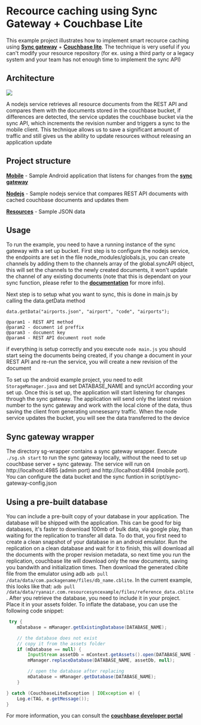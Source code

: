 # Recource caching using Sync Gateway + Couchbase Lite

This example project illustrates how to implement smart recource caching using [**Sync gateway**](https://github.com/couchbase/sync_gateway) + [**Couchbase lite**](https://github.com/couchbase/couchbase-lite-android). The technique is very useful if you can't modify your resource repository (for ex. using a third party or a legacy system and your team has not enough time to implement the sync API)

## Architecture
![](http://i284.photobucket.com/albums/ll17/Vlado_Atanasov/node_resource_update_fixed_zpsf3gzjozf.png)

A nodejs service retrieves all resource documents from the REST API and compares them with the documents stored in the couchbase bucket, if differences are detected, the service updates the couchbase bucket via the sync API, which increments the revision number and triggers a sync to the mobile client. This technique allows us to save a significant amount of traffic and still gives us the ability to update resources without releasing an application update

## Project structure
[**Mobile**](https://github.com/Ryanair/resource-sync-example/tree/master/mobile) - Sample Android application that listens for changes from the [**sync gateway**](https://github.com/couchbase/sync_gateway)

[**Nodejs**](https://github.com/Ryanair/resource-sync-example/tree/master/nodejs) - Sample nodejs service that compares REST API documents with cached couchbase documents and updates them

[**Resources**](https://github.com/Ryanair/resource-sync-example/tree/master/resources) - Sample JSON data

## Usage
To run the example, you need to have a running instance of the sync gateway with a set up bucket. First step is to configure the nodejs service, the endpoints are set in the file node_modules/globals.js, you can create channels by adding them to the channels array of the global.syncAPI object, this will set the channels to the newly created documents, it won't update the channel of any existing documents (note that this is dependant on your sync function, please refer to the [**documentation**](http://developer.couchbase.com/mobile/develop/guides/sync-gateway/sync-function-api-guide/index.html) for more info).

Next step is to setup what you want to sync, this is done in main.js by calling the data.getData method 
```
data.getData("airports.json", "airport", "code", "airports");

@param1 - REST API method
@param2 - document id preffix
@param3 - document key
@param4 - REST API document root node
```

if everything is setup correctly and you execute `node main.js` you should start seing the documents being created, if you change a document in your REST API and re-run the service, you will create a new revision of the document

To set up the android example project, you need to edit `StorageManager.java` and set DATABASE_NAME and syncUrl according your set up. Once this is set up, the application will start listening for changes through the sync gateway. The application will send only the latest revision number to the sync gateway and work with the local clone of the data, thus saving the client from generating unnesesarry traffic. When the node service updates the bucket, you will see the data transferred to the device 

## Sync gateway wrapper
The directory sg-wrapper contains a sync gateway wrapper. Execute `./sg.sh start` to run the sync gateway locally, without the need to set up couchbase server + sync gateway. The service will run on http://localhost:4985 (admin port) and http://localhost:4984 (mobile port). You can configure the data bucket and the sync funtion in script/sync-gateway-config.json

## Using a pre-built database
You can include a pre-built copy of your database in your application. The database will be shipped with the application. This can be good for big databases, it's faster to download 100mb of bulk data, via google play, than waiting for the replication to transfer all data. To do that, you first need to create a clean snapshot of your database in an android emulator. Run the replication on a clean database and wait for it to finish, this will download all the documents with the proper revision metadata, so next time you run the replication, couchbase lite will download only the new documents, saving you bandwith and initialization times. Then download the generated clbite file from the emulator using adb `adb pull /data/data/com.packagename/files/db_name.cblite`. In the current example, this looks like that: `adb pull /data/data/ryanair.com.resourcesyncexample/files/reference_data.cblite`. After you retrieve the database, you need to include it in your project. Place it in your assets folder. To inflate the database, you can use the following code snippet:
```java
 try {
    mDatabase = mManager.getExistingDatabase(DATABASE_NAME);

    // the database does not exist
    // copy it from the assets folder
    if (mDatabase == null) {
        InputStream assetDb = mContext.getAssets().open(DATABASE_NAME + DB_FILE_EXT);
        mManager.replaceDatabase(DATABASE_NAME, assetDb, null);

        // open the database after replacing
        mDatabase = mManager.getDatabase(DATABASE_NAME);
    }

} catch (CouchbaseLiteException | IOException e) {
    Log.e(TAG, e.getMessage());
}
```

For more information, you can consult the [**couchbase developer portal**](http://developer.couchbase.com/mobile/develop/guides/couchbase-lite/native-api/database/index.html)

